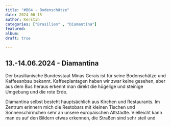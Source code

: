 ```yaml
---
title: "#B04 - Bodenschätze"
date: 2024-06-15
author: Kerstin
categories: ["Brasilien" , "Diamantina"]
featured: 
album: 
draft: true

---
```


## 13.-14.06.2024 - Diamantina

Der brasilianische Bundesstaat Minas Gerais ist für seine Bodenschätze und Kaffeeanbau bekannt. Kaffeeplantagen haben wir zwar keine gesehen, aber aus dem Bus heraus erkennt man direkt die hügelige und steinige Umgebung und die rote Erde. 

Diamantina selbst besteht hauptsächlich aus Kirchen und Restaurants. Im Zentrum erinnern mich die Restobars mit kleinen Tischen und Sonnenschirmchen sehr an unsere europäischen Altstädte. Vielleicht kann man es auf den Bildern etwas erkennen, die Straßen sind sehr steil und 